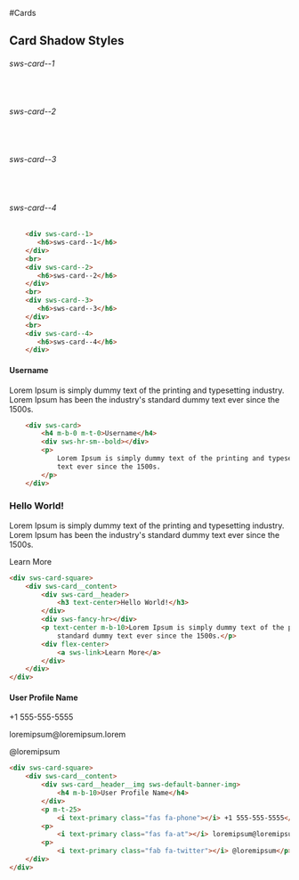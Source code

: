 #Cards


## Card Shadow Styles

<div flex-container-column full-width bg-light p-a-40 border-box flex-center>
    <div sws-card--1>
       <h6>sws-card--1</h6>
    </div>
    <br>
    <div sws-card--2>
       <h6>sws-card--2</h6>
    </div>
    <br>
    <div sws-card--3>
       <h6>sws-card--3</h6>
    </div>
    <br>
    <div sws-card--4>
       <h6>sws-card--4</h6>
    </div>
</div>

```html
    <div sws-card--1>
       <h6>sws-card--1</h6>
    </div>
    <br>
    <div sws-card--2>
       <h6>sws-card--2</h6>
    </div>
    <br>
    <div sws-card--3>
       <h6>sws-card--3</h6>
    </div>
    <br>
    <div sws-card--4>
       <h6>sws-card--4</h6>
    </div>
```


<div full-width bg-regular p-a-40 border-box flex-center>
    <div sws-card>
        <h4 m-b-0 m-t-0>Username</h4>
        <div sws-hr-sm--bold></div>
        <p>
            Lorem Ipsum is simply dummy text of the printing and typesetting industry. Lorem Ipsum has been the industry's standard dummy
            text ever since the 1500s.
        </p>
    </div>
</div>

```html
    <div sws-card>
        <h4 m-b-0 m-t-0>Username</h4>
        <div sws-hr-sm--bold></div>
        <p>
            Lorem Ipsum is simply dummy text of the printing and typesetting industry. Lorem Ipsum has been the industry's standard dummy
            text ever since the 1500s.
        </p>
    </div>
```

<div full-width bg-regular p-a-40 border-box flex-center>
    <div sws-card-square>
        <div sws-card__content>
            <div sws-card__header>
                <h3 text-center>Hello World!</h3>
            </div>
            <div sws-fancy-hr></div>
            <p text-center m-b-10>Lorem Ipsum is simply dummy text of the printing and typesetting industry. Lorem Ipsum has been the industry's
                standard dummy text ever since the 1500s.</p>
            <div flex-center>
                <a sws-link>Learn More</a>
            </div>
        </div>
    </div>
</div>

```html
<div sws-card-square>
    <div sws-card__content>
        <div sws-card__header>
            <h3 text-center>Hello World!</h3>
        </div>
        <div sws-fancy-hr></div>
        <p text-center m-b-10>Lorem Ipsum is simply dummy text of the printing and typesetting industry. Lorem Ipsum has been the industry's
            standard dummy text ever since the 1500s.</p>
        <div flex-center>
            <a sws-link>Learn More</a>
        </div>
    </div>
</div>
```
<div full-width bg-regular p-a-40 border-box flex-center>
    <div sws-card-square>
        <div sws-card__content>
            <div sws-card__header__img sws-default-banner-img>
                <h4 m-b-10>User Profile Name</h4>
            </div>
            <p m-t-25>
                <i text-primary class="fas fa-phone"></i> +1 555-555-5555</p>
            <p>
                <i text-primary class="fas fa-at"></i> loremipsum@loremipsum.lorem</p>
            <p>
                <i text-primary class="fab fa-twitter"></i> @loremipsum</p>
        </div>
    </div>
</div>


```html
<div sws-card-square>
    <div sws-card__content>
        <div sws-card__header__img sws-default-banner-img>
            <h4 m-b-10>User Profile Name</h4>
        </div>
        <p m-t-25>
            <i text-primary class="fas fa-phone"></i> +1 555-555-5555</p>
        <p>
            <i text-primary class="fas fa-at"></i> loremipsum@loremipsum.lorem</p>
        <p>
            <i text-primary class="fab fa-twitter"></i> @loremipsum</p>
    </div>
</div>
```